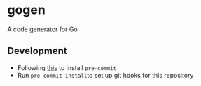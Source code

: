 # gogen
A code generator for Go

## Development

- Following [this](https://pre-commit.com/#install) to install `pre-commit`
- Run `pre-commit install`to set up git hooks for this repository
